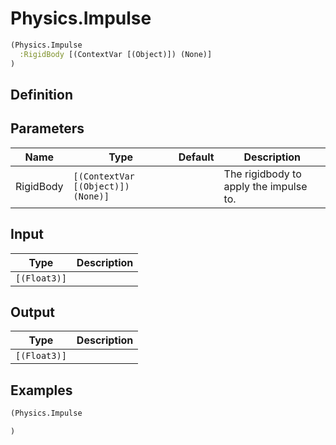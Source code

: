 # Physics.Impulse

```clojure
(Physics.Impulse
  :RigidBody [(ContextVar [(Object)]) (None)]
)
```

## Definition


## Parameters
| Name | Type | Default | Description |
|------|------|---------|-------------|
| RigidBody | `[(ContextVar [(Object)]) (None)]` |  | The rigidbody to apply the impulse to. |


## Input
| Type | Description |
|------|-------------|
| `[(Float3)]` |  |


## Output
| Type | Description |
|------|-------------|
| `[(Float3)]` |  |


## Examples

```clojure
(Physics.Impulse

)
```
